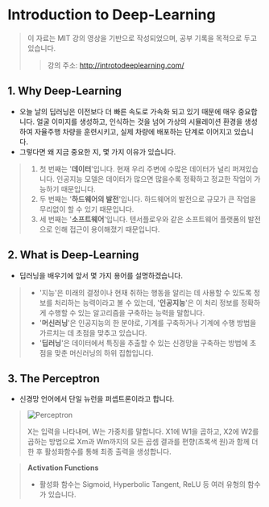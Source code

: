 # Introduction to Deep-Learning 
> 이 자료는 MIT 강의 영상을 기반으로 작성되었으며, 공부 기록을 목적으로 두고 있습니다.
> > 강의 주소: <http://introtodeeplearning.com/>
## 1. Why Deep-Learning
* 오늘 날의 딥러닝은 이전보다 더 빠른 속도로 가속화 되고 있기 때문에 매우 중요합니다. 얼굴 이미지를 생성하고, 인식하는 것을 넘어 가상의 시뮬레이션 환경을 생성하여 자율주행 차량을 훈련시키고, 실제 차량에 배포하는 단계로 이어지고 있습니다.
* 그렇다면 왜 지금 중요한 지, 몇 가지 이유가 있습니다.
> 1. 첫 번째는 '<b>데이터</b>'입니다. 현재 우리 주변에 수많은 데이터가 널리 퍼져있습니다. 인공지능 모델은 데이터가 많으면 많을수록 정확하고 정교한 작업이 가능하기 때문입니다.
> 2. 두 번째는 '<b>하드웨어의 발전</b>'입니다. 하드웨어의 발전으로 규모가 큰 작업을 무리없이 할 수 있기 때문입니다.
> 3. 세 번째는 '<b>소프트웨어</b>'입니다. 텐서플로우와 같은 소프트웨어 플랫폼의 발전으로 인해 접근이 용이해졌기 때문입니다.
## 2. What is Deep-Learning
* 딥러닝을 배우기에 앞서 몇 가지 용어를 설명하겠습니다.
> * '지능'은 미래의 결정이나 현재 취하는 행동을 알리는 데 사용할 수 있도록 정보를 처리하는 능력이라고 볼 수 있는데, '<b>인공지능</b>'은 이 처리 정보를 정확하게 수행할 수 있는 알고리즘을 구축하는 능력을 말합니다.
> * '<b>머신러닝</b>'은 인공지능의 한 분야로, 기계를 구축하거나 기계에 수행 방법을 가르치는 데 초점을 맞추고 있습니다.
> * '<b>딥러닝</b>'은 데이터에서 특징을 추출할 수 있는 신경망을 구축하는 방법에 초점을 맞춘 머신러닝의 하위 집합입니다.
## 3. The Perceptron
* 신경망 언어에서 단일 뉴런을 퍼셉트론이라고 합니다.
>  
> ![Perceptron](https://github.com/SangHyeokNam/Deep-Learning/assets/149642144/70f36222-5838-462f-b764-b683d81f4ebe)
>
> X는 입력을 나타내며, W는 가중치를 말합니다. X1에 W1을 곱하고, X2에 W2를 곱하는 방법으로 Xm과 Wm까지의 모든 곱셈 결과를 편향(초록색 원)과 함께 더한 후 활성화함수를 통해 최종 출력을 생성합니다.

> **Activation Functions**
> * 활성화 함수는 Sigmoid, Hyperbolic Tangent, ReLU 등 여러 유형의 함수가 있습니다.
